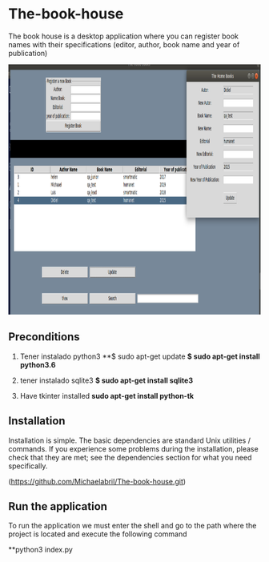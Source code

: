 # The-book-house
The book house is a desktop application where you can register book names with their specifications (editor, author, book name and year of publication)

<img height="500" src= "https://github.com/Michaelabril/The-book-house/blob/develop/Capture_app.png">

## Preconditions

1. Tener instalado python3
  **$ sudo apt-get update
  **$ sudo apt-get install python3.6**
  
2. tener instalado sqlite3
  **$ sudo apt-get install sqlite3**
  
3. Have tkinter installed
  **sudo apt-get install python-tk**  

## Installation
Installation is simple. The basic dependencies are standard Unix utilities / commands. If you experience some problems during the installation, please check that they are met; see the dependencies section for what you need specifically.

  (https://github.com/Michaelabril/The-book-house.git)
  
## Run the application
To run the application we must enter the shell and go to the path where the project is located and execute the following command
 
 **python3 index.py

